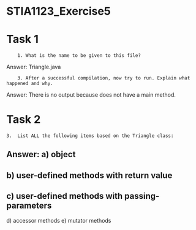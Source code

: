 # STIA1123_Exercise5
# Task 1
```
    1. What is the name to be given to this file?
```
Answer: Triangle.java
```
    3. After a successful compilation, now try to run. Explain what happened and why.
```
Answer: There is no output because does not have a main method.

# Task 2
```
3.	List ALL the following items based on the Triangle class:
```
Answer: 
a) object
- 
b) user-defined methods with return value
- 
c) user-defined methods with passing-parameters 
-

d) accessor methods
e) mutator methods
